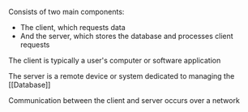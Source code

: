 Consists of two main components:
- The client, which requests data
- And the server, which stores the database and processes client requests

The client is typically a user's computer or software application

The server is a remote device or system dedicated to managing the [[Database]]

Communication between the client and server occurs over a network